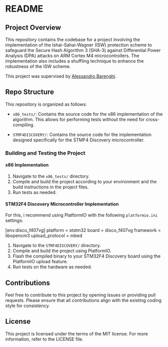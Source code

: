# README

## Project Overview
This repository contains the codebase for a project involving the implementation of the Ishai-Sahai-Wagner (ISW) protection scheme to safeguard the Secure Hash Algorithm 3 (SHA-3) against Differential Power Analysis (DPA) attacks on ARM Cortex M4 microcontrollers. The implementation also includes a shuffling technique to enhance the robustness of the ISW scheme.

This project was supervised by [Alessandro Barenghi](https://github.com/alexrow).

## Repo Structure
This repository is organized as follows:

- `x86_tests/`: Contains the source code for the x86 implementation of the algorithm. This allows for performing tests without the need for cross-compiling.

- `STMF4DISCOVERY/`: Contains the source code for the implementation designed specifically for the STMF4 Discovery microcontroller.

### Building and Testing the Project

#### x86 Implementation
1. Navigate to the `x86_tests/` directory.
2. Compile and build the project according to your environment and the build instructions in the project files.
3. Run tests as needed.

#### STM32F4 Discovery Microcontroller Implementation
For this, i recommend using PlatformIO with the following `platformio.ini` settings:

[env:disco_f407vg]
platform = ststm32
board = disco_f407vg
framework = libopencm3
upload_protocol = mbed


1. Navigate to the `STMF4DISCOVERY/` directory.
2. Compile and build the project using PlatformIO.
3. Flash the compiled binary to your STM32F4 Discovery board using the PlatformIO upload feature.
4. Run tests on the hardware as needed.

## Contributions
Feel free to contribute to this project by opening issues or providing pull requests. Please ensure that all contributions align with the existing coding style for consistency.

## License
This project is licensed under the terms of the MIT license. For more information, refer to the LICENSE file.

